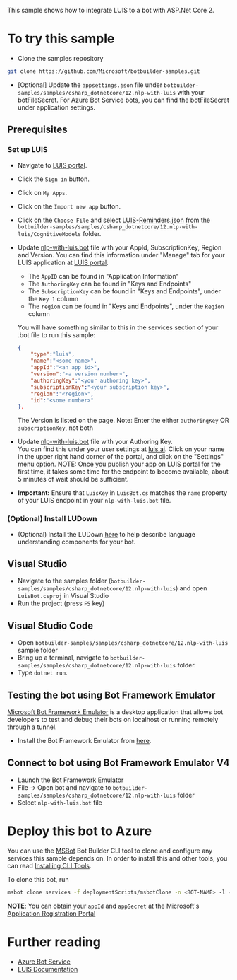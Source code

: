 ﻿﻿This sample shows how to integrate LUIS to a bot with ASP.Net Core 2. 

# To try this sample
- Clone the samples repository
```bash
git clone https://github.com/Microsoft/botbuilder-samples.git
```
- [Optional] Update the `appsettings.json` file under `botbuilder-samples/samples/csharp_dotnetcore/12.nlp-with-luis` with your botFileSecret.  For Azure Bot Service bots, you can find the botFileSecret under application settings.
## Prerequisites
### Set up LUIS
- Navigate to [LUIS portal](https://www.luis.ai).

- Click the `Sign in` button.

- Click on `My Apps`.

- Click on the `Import new app` button.

- Click on the `Choose File` and select [LUIS-Reminders.json](LUIS-Reminders.json) from the `botbuilder-samples/samples/csharp_dotnetcore/12.nlp-with-luis/CognitiveModels` folder.

- Update [nlp-with-luis.bot](nlp-with-luis.bot) file with your AppId, SubscriptionKey, Region and Version. 
    You can find this information under "Manage" tab for your LUIS application at [LUIS portal](https://www.luis.ai).

    - The `AppID` can be found in "Application Information"
    - The `AuthoringKey` can be found in "Keys and Endpoints"
    - The `SubscriptionKey` can be found in "Keys and Endpoints", under the `Key 1` column
    - The `region` can be found in "Keys and Endpoints", under the `Region` column

    You will have something similar to this in the services section of your .bot file to run this sample:

    ```json
    {
        "type":"luis",
        "name":"<some name>",
        "appId":"<an app id>",
        "version":"<a version number>",
        "authoringKey":"<your authoring key>",
        "subscriptionKey":"<your subscription key>",
        "region":"<region>",
        "id":"<some number>"
    },
    ```

    The Version is listed on the page.
    Note: Enter the either `authoringKey` OR `subscriptionKey`, not both

- Update [nlp-with-luis.bot](nlp-with-luis.bot) file with your Authoring Key.  
    You can find this under your user settings at [luis.ai](https://www.luis.ai).  Click on your name in the upper right hand corner of the portal, and click on the "Settings" menu option.
    NOTE: Once you publish your app on LUIS portal for the first time, it takes some time for the endpoint to become available, about 5 minutes of wait should be sufficient.
- **Important:** Ensure that `LuisKey` in `LuisBot.cs` matches the `name` property of your LUIS endpoint in your `nlp-with-luis.bot` file.
### (Optional) Install LUDown
- (Optional) Install the LUDown [here](https://github.com/Microsoft/botbuilder-tools/tree/master/packages/Ludown) to help describe language understanding components for your bot.

## Visual Studio
- Navigate to the samples folder (`botbuilder-samples/samples/csharp_dotnetcore/12.nlp-with-luis`) and open `LuisBot.csproj` in Visual Studio 
- Run the project (press `F5` key)

## Visual Studio Code
- Open `botbuilder-samples/samples/csharp_dotnetcore/12.nlp-with-luis` sample folder
- Bring up a terminal, navigate to `botbuilder-samples/samples/csharp_dotnetcore/12.nlp-with-luis` folder.
- Type `dotnet run`.

## Testing the bot using Bot Framework Emulator
[Microsoft Bot Framework Emulator](https://aka.ms/botframeworkemulator) is a desktop application that allows bot developers to test and debug
their bots on localhost or running remotely through a tunnel.
- Install the Bot Framework Emulator from [here](https://aka.ms/botframeworkemulator).

## Connect to bot using Bot Framework Emulator **V4**
- Launch the Bot Framework Emulator
- File -> Open bot and navigate to `botbuilder-samples/samples/csharp_dotnetcore/12.nlp-with-luis` folder
- Select `nlp-with-luis.bot` file
# Deploy this bot to Azure

You can use the [MSBot](https://github.com/microsoft/botbuilder-tools) Bot Builder CLI tool to clone and configure any services this sample depends on. In order to install this and other tools, you can read [Installing CLI Tools](../../../Installing_CLI_tools.md).

To clone this bot, run

```bash
msbot clone services -f deploymentScripts/msbotClone -n <BOT-NAME> -l <Azure-location> --subscriptionId <Azure-subscription-id> --appId <YOUR APP ID> --appSecret <YOUR APP SECRET PASSWORD>
```

**NOTE**: You can obtain your `appId` and `appSecret` at the Microsoft's [Application Registration Portal](https://apps.dev.microsoft.com/)


# Further reading
- [Azure Bot Service](https://docs.microsoft.com/en-us/azure/bot-service/bot-service-overview-introduction?view=azure-bot-service-4.0)
- [LUIS Documentation](https://docs.microsoft.com/en-us/azure/cognitive-services/LUIS/)

